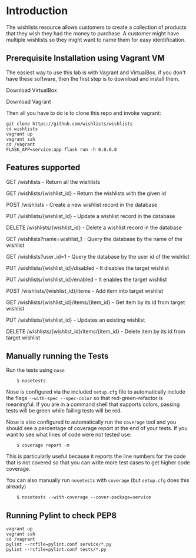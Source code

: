 # Introduction
The wishlists resource allows customers to create a collection of products that they wish they had the money to purchase. A customer might have multiple wishlists so they might want to name them for easy identification. 

## Prerequisite Installation using Vagrant VM
The easiest way to use this lab is with Vagrant and VirtualBox. if you don't have these software, then the first step is to download and install them.

Download VirtualBox

Download Vagrant

Then all you have to do is to clone this repo and invoke vagrant:

    git clone https://github.com/wishlists/wishlists
    cd wishlists
    vagrant up
    vagrant ssh
    cd /vagrant
    FLASK_APP=service:app flask run -h 0.0.0.0
    
## Features supported

 GET /wishlists - Return all the wishlists
 
 GET /wishlists/{wishlist_id} - Return the wishlists with the given id  
 
 POST /wishlists - Create a new wishlist record in the database  

 PUT /wishlists/{wishlist_id} - Update a wishlist record in the database  
 
 DELETE /wishlists/{wishlist_id} - Delete a wishlist record in the database  
 
 GET /wishlists?name=wishlist_1 - Query the database by the name of the wishlist

 GET /wishlists?user_id=1 - Query the database by the user id of the wishlist

 PUT /wishlists/{wishlist_id}/disabled - It disables the target wishlist
 
 PUT /wishlists/{wishlist_id}/enabled - It enables the target wishlist
 
 POST /wishlists/{wishlist_id}/items - Add item into target wishlist

 GET /wishlists/{wishlist_id}/items/{item_id} - Get item by its id from target wishlist
 
 PUT /wishlists/{wishlist_id} - Updates an existing wishlist
 
 DELETE /wishlists/{wishlist_id}/items/{item_id} - Delete item by its id from target wishlist

 ## Manually running the Tests

Run the tests using `nose`

```shell
    $ nosetests
```

Nose is configured via the included `setup.cfg` file to automatically include the flags `--with-spec --spec-color` so that red-green-refactor is meaningful. If you are in a command shell that supports colors, passing tests will be green while failing tests will be red.

Nose is also configured to automatically run the `coverage` tool and you should see a percentage of coverage report at the end of your tests. If you want to see what lines of code were not tested use:

```shell
    $ coverage report -m
```

This is particularly useful because it reports the line numbers for the code that is not covered so that you can write more test cases to get higher code coverage.

You can also manually run `nosetests` with `coverage` (but `setup.cfg` does this already)

```shell
    $ nosetests --with-coverage --cover-package=service
```

## Running Pylint to check PEP8

    vagrant up
    vagrant ssh
    cd /vagrant
    pylint --rcfile=pylint.conf service/*.py
    pylint --rcfile=pylint.conf tests/*.py
